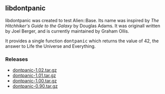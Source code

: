 ## libdontpanic

libdontpanic was created to test Alien::Base.  Its name was inspired
by <i>The Hitchhiker's Guide to the Galaxy</i> by Douglas Adams.
It was originall written by Joel Berger, and is currently maintained
by Graham Ollis.

It provides a single function <tt>dontpanic</tt> which returns the
value of 42, the answer to Life the Universe and Everything.

### Releases

 * [dontpanic-1.02.tar.gz](https://github.com/Perl5-Alien/dontpanic/archive/1.02.tar.gz)
 * [dontpanic-1.01.tar.gz](https://github.com/Perl5-Alien/dontpanic/archive/1.01.tar.gz)
 * [dontpanic-1.00.tar.gz](https://github.com/Perl5-Alien/dontpanic/archive/1.00.tar.gz)
 * [dontpanic-0.90.tar.gz](https://github.com/Perl5-Alien/dontpanic/archive/0.90.tar.gz)
